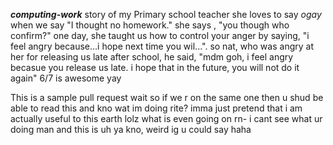 ***computing-work***
story of my Primary school teacher
she loves to say _ogay_ 
when we say "I thought no homework."
she says , "you though who confirm?"
one day, she taught us how to control your anger by saying, "i feel angry because...i hope next time you wil...". so nat, who was angry at her for releasing us late after school, he said, "mdm goh, i feel angry becasue you release us late. i hope that in the future, you will not do it again"
6/7 is awesome yay


This is a sample pull request
wait so if we r on the same one then u shud be able to read this and kno wat im doing rite?
imma just pretend that i am actually useful to this earth lolz
what is even going on rn-
i cant see what ur doing man and this is uh ya kno, weird ig u could say haha
